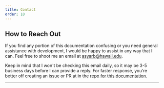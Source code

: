 ```yaml
---
title: Contact
order: 10
---
```


## How to Reach Out

If you find any portion of this documentation confusing or you need general assistance with development, I would be happy to assist in any way that I can. Feel free to shoot me an email at <a href="mailto:asyarb@hawaii.edu">asyarb@hawaii.edu</a>.

Keep in mind that I won't be checking this email daily, so it may be 3-5 business days before I can provide a reply. For faster response, you're better off creating an issue or PR at in the [repo for this documentation](https://github.com/asyarb/HDSupport-Docs).

---
